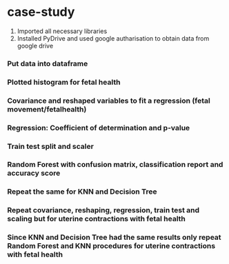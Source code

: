 # case-study

1. Imported all necessary libraries 
2. Installed PyDrive and used google autharisation to obtain data from google drive
### Put data into dataframe
### Plotted histogram for fetal health
### Covariance and reshaped variables to fit a regression (fetal movement/fetalhealth)
### Regression: Coefficient of determination and p-value
### Train test split and scaler
### Random Forest with confusion matrix, classification report and accuracy score
### Repeat the same for KNN and Decision Tree
### Repeat covariance, reshaping, regression, train test and scaling but for uterine contractions with fetal health
### Since KNN and Decision Tree had the same results only repeat Random Forest and KNN procedures for uterine contractions with fetal health
